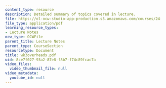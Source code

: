 ```yaml
---
content_type: resource
description: Detailed summary of topics covered in lecture.
file: https://ol-ocw-studio-app-production.s3.amazonaws.com/courses/24-964-topics-in-phonology-fall-2004/8ce7f02793a287e8f8b7f74c89fcac7a_wk3overheads.pdf
file_type: application/pdf
learning_resource_types:
- Lecture Notes
ocw_type: OCWFile
parent_title: Lecture Notes
parent_type: CourseSection
resourcetype: Document
title: wk3overheads.pdf
uid: 8ce7f027-93a2-87e8-f8b7-f74c89fcac7a
video_files:
  video_thumbnail_file: null
video_metadata:
  youtube_id: null
---
```


